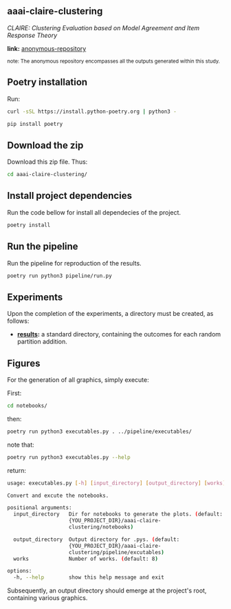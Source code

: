 ## aaai-claire-clustering

*CLAIRE: Clustering Evaluation based on Model Agreement and Item Response Theory*


**link:** <a href=https://anonymous.4open.science/r/aaai-claire-clustering-6113/README.md>anonymous-repository</a>

<sub>note: The anonymous repository encompasses all the outputs generated within this study.</sub>


## Poetry installation

Run:

```bash
curl -sSL https://install.python-poetry.org | python3 -
```

```bash
pip install poetry

```

## Download the zip

Download this zip file. Thus:

```bash
cd aaai-claire-clustering/
```

## Install project dependencies

Run the code bellow for install all dependecies of the project.

```bash
poetry install
```

## Run the pipeline

Run the pipeline for reproduction of the results.

```bash
poetry run python3 pipeline/run.py
```


## Experiments


Upon the completion of the experiments, a directory must be created, as follows:

- **[results](/results/):** a standard directory, containing the outcomes for each random partition addition.


## Figures

For the generation of all graphics, simply execute:

First:

```bash
cd notebooks/
```

then:

```bash
poetry run python3 executables.py . ../pipeline/executables/
```

note that:

```bash
poetry run python3 executables.py --help
```

return:

```bash
usage: executables.py [-h] [input_directory] [output_directory] [works]

Convert and excute the notebooks.

positional arguments:
  input_directory   Dir for notebooks to generate the plots. (default:
                    {YOU_PROJECT_DIR}/aaai-claire-
                    clustering/notebooks)

  output_directory  Output directory for .pys. (default:
                    {YOU_PROJECT_DIR}/aaai-claire-
                    clustering/pipeline/excutables)
  works             Number of works. (default: 8)

options:
  -h, --help        show this help message and exit
```

Subsequently, an output directory should emerge at the project's root, containing various graphics.

<!--
-->